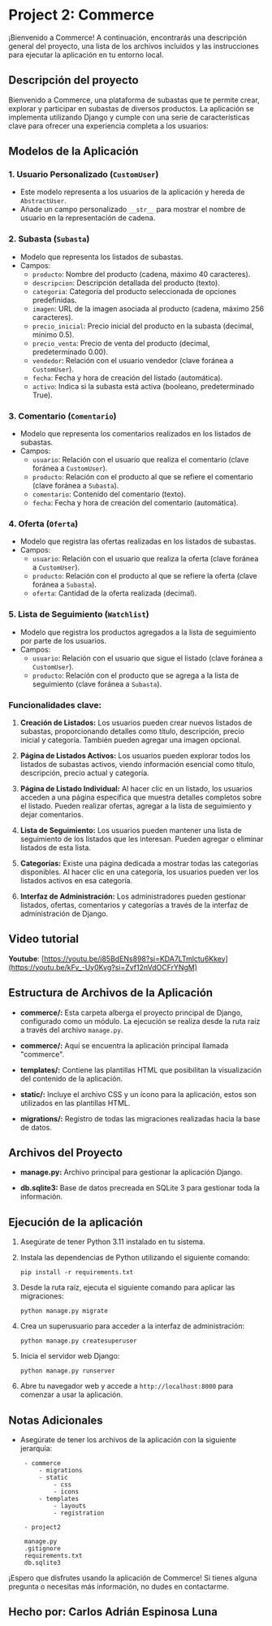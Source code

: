 # Project 2: Commerce

¡Bienvenido a Commerce! A continuación, encontrarás una descripción general del proyecto, una lista de los archivos incluidos y las instrucciones para ejecutar la aplicación en tu entorno local.

## Descripción del proyecto

Bienvenido a Commerce, una plataforma de subastas que te permite crear, explorar y participar en subastas de diversos productos. La aplicación se implementa utilizando Django y cumple con una serie de características clave para ofrecer una experiencia completa a los usuarios:

## Modelos de la Aplicación

### 1. Usuario Personalizado (`CustomUser`)

- Este modelo representa a los usuarios de la aplicación y hereda de `AbstractUser`.
- Añade un campo personalizado `__str__` para mostrar el nombre de usuario en la representación de cadena.

### 2. Subasta (`Subasta`)

- Modelo que representa los listados de subastas.
- Campos:
  - `producto`: Nombre del producto (cadena, máximo 40 caracteres).
  - `descripcion`: Descripción detallada del producto (texto).
  - `categoria`: Categoría del producto seleccionada de opciones predefinidas.
  - `imagen`: URL de la imagen asociada al producto (cadena, máximo 256 caracteres).
  - `precio_inicial`: Precio inicial del producto en la subasta (decimal, mínimo 0.5).
  - `precio_venta`: Precio de venta del producto (decimal, predeterminado 0.00).
  - `vendedor`: Relación con el usuario vendedor (clave foránea a `CustomUser`).
  - `fecha`: Fecha y hora de creación del listado (automática).
  - `activo`: Indica si la subasta está activa (booleano, predeterminado True).

### 3. Comentario (`Comentario`)

- Modelo que representa los comentarios realizados en los listados de subastas.
- Campos:
  - `usuario`: Relación con el usuario que realiza el comentario (clave foránea a `CustomUser`).
  - `producto`: Relación con el producto al que se refiere el comentario (clave foránea a `Subasta`).
  - `comentario`: Contenido del comentario (texto).
  - `fecha`: Fecha y hora de creación del comentario (automática).

### 4. Oferta (`Oferta`)

- Modelo que registra las ofertas realizadas en los listados de subastas.
- Campos:
  - `usuario`: Relación con el usuario que realiza la oferta (clave foránea a `CustomUser`).
  - `producto`: Relación con el producto al que se refiere la oferta (clave foránea a `Subasta`).
  - `oferta`: Cantidad de la oferta realizada (decimal).

### 5. Lista de Seguimiento (`Watchlist`)

- Modelo que registra los productos agregados a la lista de seguimiento por parte de los usuarios.
- Campos:
  - `usuario`: Relación con el usuario que sigue el listado (clave foránea a `CustomUser`).
  - `producto`: Relación con el producto que se agrega a la lista de seguimiento (clave foránea a `Subasta`).

### Funcionalidades clave:

1. **Creación de Listados:** Los usuarios pueden crear nuevos listados de subastas, proporcionando detalles como título, descripción, precio inicial y categoría. También pueden agregar una imagen opcional.

2. **Página de Listados Activos:** Los usuarios pueden explorar todos los listados de subastas activos, viendo información esencial como título, descripción, precio actual y categoría.

3. **Página de Listado Individual:** Al hacer clic en un listado, los usuarios acceden a una página específica que muestra detalles completos sobre el listado. Pueden realizar ofertas, agregar a la lista de seguimiento y dejar comentarios.

4. **Lista de Seguimiento:** Los usuarios pueden mantener una lista de seguimiento de los listados que les interesan. Pueden agregar o eliminar listados de esta lista.

5. **Categorías:** Existe una página dedicada a mostrar todas las categorías disponibles. Al hacer clic en una categoría, los usuarios pueden ver los listados activos en esa categoría.

6. **Interfaz de Administración:** Los administradores pueden gestionar listados, ofertas, comentarios y categorías a través de la interfaz de administración de Django.

## Video tutorial

   **Youtube**: [https://youtu.be/j85BdENs898?si=KDA7LTmlctu6Kkey](https://youtu.be/kFv_-Uy0Kvg?si=Zvf12nVdOCFrYNgM)

## Estructura de Archivos de la Aplicación

- **commerce/:** Esta carpeta alberga el proyecto principal de Django, configurado como un módulo. La ejecución se realiza desde la ruta raíz a través del archivo `manage.py`.

- **commerce/:** Aquí se encuentra la aplicación principal llamada "commerce".

- **templates/:** Contiene las plantillas HTML que posibilitan la visualización del contenido de la aplicación.

- **static/:** Incluye el archivo CSS y un ícono para la aplicación, estos son utilizados en las plantillas HTML.

- **migrations/:** Registro de todas las migraciones realizadas hacia la base de datos.

## Archivos del Proyecto

- **manage.py:** Archivo principal para gestionar la aplicación Django.

- **db.sqlite3:** Base de datos precreada en SQLite 3 para gestionar toda la información.

## Ejecución de la aplicación

1. Asegúrate de tener Python 3.11 instalado en tu sistema.

2. Instala las dependencias de Python utilizando el siguiente comando:

   ```
   pip install -r requirements.txt
   ```

3. Desde la ruta raíz, ejecuta el siguiente comando para aplicar las migraciones:

   ```
   python manage.py migrate
   ```

4. Crea un superusuario para acceder a la interfaz de administración:

   ```
   python manage.py createsuperuser
   ```

5. Inicia el servidor web Django:

   ```
   python manage.py runserver
   ```

6. Abre tu navegador web y accede a `http://localhost:8000` para comenzar a usar la aplicación.

## Notas Adicionales

- Asegúrate de tener los archivos de la aplicación con la siguiente jerarquía:
   ```
    - commerce
        - migrations
        - static
            - css
            - icons
        - templates
            - layouts
            - registration

    - project2

    manage.py
    .gitignore
    requirements.txt
    db.sqlite3
   ```

¡Espero que disfrutes usando la aplicación de Commerce! Si tienes alguna pregunta o necesitas más información, no dudes en contactarme.

## Hecho por: Carlos Adrián Espinosa Luna
